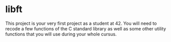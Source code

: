 # libft
This project is your very first project as a student at 42. You will need to recode a few functions of the C standard library as well as some other utility functions that you will use during your whole cursus. 
